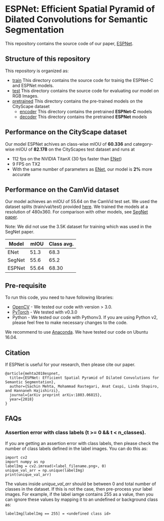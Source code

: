 #  ESPNet: Efficient Spatial Pyramid of Dilated Convolutions for Semantic Segmentation

This repository contains the source code of our paper, [ESPNet](https://arxiv.org/abs/1803.06815).


## Structure of this repository
This repository is organized as:
* [train](/train/) This directory contains the source code for trainig the ESPNet-C and ESPNet models.
* [test](/test/) This directory contains the source code for evaluating our model on RGB Images.
* [pretrained](/pretrained/) This directory contains the pre-trained models on the CityScape dataset
  * [encoder](/pretrained/encoder/) This directory contains the pretrained **ESPNet-C** models
  * [decoder](/pretrained/decoder/) This directory contains the pretrained **ESPNet** models


## Performance on the CityScape dataset

Our model ESPNet achives an class-wise mIOU of **60.336** and category-wise mIOU of **82.178** on the CityScapes test dataset and runs at 
* 112 fps on the NVIDIA TitanX (30 fps faster than [ENet](https://arxiv.org/abs/1606.02147))
* 9 FPS on TX2
* With the same number of parameters as [ENet](https://arxiv.org/abs/1606.02147), our model is **2%** more accurate

## Performance on the CamVid dataset

Our model achieves an mIOU of 55.64 on the CamVid test set. We used the dataset splits (train/val/test) provided [here](https://github.com/alexgkendall/SegNet-Tutorial). We trained the models at a resolution of 480x360. For comparison  with other models, see [SegNet paper](https://ieeexplore.ieee.org/document/7803544/).

Note: We did not use the 3.5K dataset for training which was used in the SegNet paper.

| Model | mIOU | Class avg. | 
| -- | -- | -- |
| ENet | 51.3 | 68.3 | 
| SegNet | 55.6 | 65.2 | 
| ESPNet | 55.64 | 68.30 | 

## Pre-requisite

To run this code, you need to have following libraries:
* [OpenCV](https://opencv.org/) - We tested our code with version > 3.0.
* [PyTorch](http://pytorch.org/) - We tested with v0.3.0
* Python - We tested our code with Pythonv3. If you are using Python v2, please feel free to make necessary changes to the code. 

We recommend to use [Anaconda](https://conda.io/docs/user-guide/install/linux.html). We have tested our code on Ubuntu 16.04.

## Citation
If ESPNet is useful for your research, then please cite our paper.
```
@article{mehta2018espnet,
  title={ESPNet: Efficient Spatial Pyramid of Dilated Convolutions for Semantic Segmentation},
  author={Sachin Mehta, Mohammad Rastegari, Anat Caspi, Linda Shapiro, and Hannaneh Hajishirzi},
  journal={arXiv preprint arXiv:1803.06815},
  year={2018}
}
```


## FAQs

### Assertion error with class labels (t >= 0 && t < n_classes).

If you are getting an assertion error with class labels, then please check the number of class labels defined in the label images. You can do this as:

```
import cv2
import numpy as np
labelImg = cv2.imread(<label_filename.png>, 0)
unique_val_arr = np.unique(labelImg)
print(unique_val_arr)
```
The values inside *unique_val_arr* should be between 0 and total number of classes in the dataset. If this is not the case, then pre-process your label images. For example, if the label iamge contains 255 as a value, then you can ignore these values by mapping it to an undefined or background class as:

```
labelImg[labelImg == 255] = <undefined class id>
```
